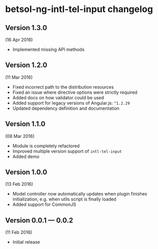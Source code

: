 # betsol-ng-intl-tel-input changelog

## Version 1.3.0
(16 Apr 2016)

- Implemented missing API methods


## Version 1.2.0
(11 Mar 2016)

- Fixed incorrect path to the distribution resources
- Fixed an issue where directive options were strictly required
- Added docs on how validator could be used
- Added support for legacy versions of Angular.js: `^1.2.29`
- Updated dependency definition and documentation


## Version 1.1.0
(08 Mar 2016)

- Module is completely refactored
- Improved multiple version support of `intl-tel-input`
- Added demo


## Version 1.0.0
(13 Feb 2016)

- Model controller now automatically updates when plugin finishes
  initialization, e.g. when utils script is finally loaded
- Added support for CommonJS


## Version 0.0.1 — 0.0.2
(11 Feb 2016)

- Initial release
